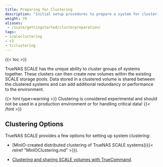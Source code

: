 ```yaml
---
title: Preparing for Clustering
description: "Initial setup procedures to prepare a system for clustering."
weight: 70
aliases:
 - /scale/gettingstarted/clusterpreparation/
tags:
- scaleclustering
- s3
- tcclustering
---
```


{{< toc >}}

TrueNAS SCALE has the unique ability to cluster groups of systems together. These clusters can then create new volumes within the existing SCALE storage pools. Data stored in a clustered volume is shared between the clustered systems and can add additional redundancy or performance to the environment.

{{< hint type=warning >}}
Clustering is considered experimental and should not be used in a production environment or for handling critical data!
{{< /hint >}}

## Clustering Options

TrueNAS SCALE provides a few options for setting up system clustering:

* [MinIO-created distributed clustering of TrueNAS SCALE systems]({{< relref "MinIOClustering.md" >}}).

* [Clustering and sharing SCALE volumes with TrueCommand](https://www.truenas.com/docs/solutions/integrations/smbclustering/).
